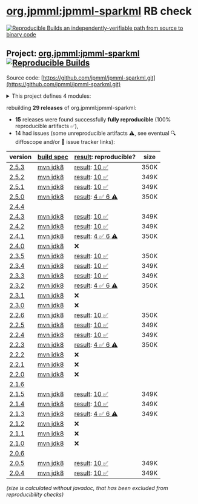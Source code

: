 [org.jpmml:jpmml-sparkml](https://central.sonatype.com/artifact/org.jpmml/jpmml-sparkml/versions) RB check
=======

[![Reproducible Builds](https://reproducible-builds.org/images/logos/rb.svg) an independently-verifiable path from source to binary code](https://reproducible-builds.org/)

## Project: [org.jpmml:jpmml-sparkml](https://central.sonatype.com/artifact/org.jpmml/jpmml-sparkml/versions) [![Reproducible Builds](https://img.shields.io/endpoint?url=https://raw.githubusercontent.com/jvm-repo-rebuild/reproducible-central/master/content/org/jpmml/jpmml-sparkml/badge.json)](https://github.com/jvm-repo-rebuild/reproducible-central/blob/master/content/org/jpmml/jpmml-sparkml/README.md)

Source code: [https://github.com/jpmml/jpmml-sparkml.git](https://github.com/jpmml/jpmml-sparkml.git)

<details><summary>This project defines 4 modules:</summary>

* [org.jpmml:jpmml-sparkml](https://central.sonatype.com/artifact/org.jpmml/jpmml-sparkml/overview)
* [org.jpmml:pmml-sparkml](https://central.sonatype.com/artifact/org.jpmml/pmml-sparkml/overview)
* [org.jpmml:pmml-sparkml-lightgbm](https://central.sonatype.com/artifact/org.jpmml/pmml-sparkml-lightgbm/overview)
* [org.jpmml:pmml-sparkml-xgboost](https://central.sonatype.com/artifact/org.jpmml/pmml-sparkml-xgboost/overview)
</details>

rebuilding **29 releases** of org.jpmml:jpmml-sparkml:
- **15** releases were found successfully **fully reproducible** (100% reproducible artifacts :white_check_mark:),
- 14 had issues (some unreproducible artifacts :warning:, see eventual :mag: diffoscope and/or :memo: issue tracker links):

| version | [build spec](/BUILDSPEC.md) | [result](https://reproducible-builds.org/docs/jvm/): reproducible? | size |
| -- | --------- | ------ | -- |
| [2.5.3](https://central.sonatype.com/artifact/org.jpmml/jpmml-sparkml/2.5.3/pom) | [mvn jdk8](jpmml-sparkml-2.5.3.buildspec) | [result](jpmml-sparkml-2.5.3.buildinfo): [10 :white_check_mark: ](jpmml-sparkml-2.5.3.buildcompare) | 350K |
| [2.5.2](https://central.sonatype.com/artifact/org.jpmml/jpmml-sparkml/2.5.2/pom) | [mvn jdk8](jpmml-sparkml-2.5.2.buildspec) | [result](jpmml-sparkml-2.5.2.buildinfo): [10 :white_check_mark: ](jpmml-sparkml-2.5.2.buildcompare) | 349K |
| [2.5.1](https://central.sonatype.com/artifact/org.jpmml/jpmml-sparkml/2.5.1/pom) | [mvn jdk8](jpmml-sparkml-2.5.1.buildspec) | [result](jpmml-sparkml-2.5.1.buildinfo): [10 :white_check_mark: ](jpmml-sparkml-2.5.1.buildcompare) | 349K |
| [2.5.0](https://central.sonatype.com/artifact/org.jpmml/jpmml-sparkml/2.5.0/pom) | [mvn jdk8](jpmml-sparkml-2.5.0.buildspec) | [result](jpmml-sparkml-2.5.0.buildinfo): [4 :white_check_mark:  6 :warning:](jpmml-sparkml-2.5.0.buildcompare) | 350K |
| [2.4.4](https://central.sonatype.com/artifact/org.jpmml/jpmml-sparkml/2.4.4/pom) | | | |
| [2.4.3](https://central.sonatype.com/artifact/org.jpmml/jpmml-sparkml/2.4.3/pom) | [mvn jdk8](jpmml-sparkml-2.4.3.buildspec) | [result](jpmml-sparkml-2.4.3.buildinfo): [10 :white_check_mark: ](jpmml-sparkml-2.4.3.buildcompare) | 349K |
| [2.4.2](https://central.sonatype.com/artifact/org.jpmml/jpmml-sparkml/2.4.2/pom) | [mvn jdk8](jpmml-sparkml-2.4.2.buildspec) | [result](jpmml-sparkml-2.4.2.buildinfo): [10 :white_check_mark: ](jpmml-sparkml-2.4.2.buildcompare) | 349K |
| [2.4.1](https://central.sonatype.com/artifact/org.jpmml/jpmml-sparkml/2.4.1/pom) | [mvn jdk8](jpmml-sparkml-2.4.1.buildspec) | [result](jpmml-sparkml-2.4.1.buildinfo): [4 :white_check_mark:  6 :warning:](jpmml-sparkml-2.4.1.buildcompare) | 350K |
| [2.4.0](https://central.sonatype.com/artifact/org.jpmml/jpmml-sparkml/2.4.0/pom) | [mvn jdk8](jpmml-sparkml-2.4.0.buildspec) | :x: | |
| [2.3.5](https://central.sonatype.com/artifact/org.jpmml/jpmml-sparkml/2.3.5/pom) | [mvn jdk8](jpmml-sparkml-2.3.5.buildspec) | [result](jpmml-sparkml-2.3.5.buildinfo): [10 :white_check_mark: ](jpmml-sparkml-2.3.5.buildcompare) | 350K |
| [2.3.4](https://central.sonatype.com/artifact/org.jpmml/jpmml-sparkml/2.3.4/pom) | [mvn jdk8](jpmml-sparkml-2.3.4.buildspec) | [result](jpmml-sparkml-2.3.4.buildinfo): [10 :white_check_mark: ](jpmml-sparkml-2.3.4.buildcompare) | 349K |
| [2.3.3](https://central.sonatype.com/artifact/org.jpmml/jpmml-sparkml/2.3.3/pom) | [mvn jdk8](jpmml-sparkml-2.3.3.buildspec) | [result](jpmml-sparkml-2.3.3.buildinfo): [10 :white_check_mark: ](jpmml-sparkml-2.3.3.buildcompare) | 349K |
| [2.3.2](https://central.sonatype.com/artifact/org.jpmml/jpmml-sparkml/2.3.2/pom) | [mvn jdk8](jpmml-sparkml-2.3.2.buildspec) | [result](jpmml-sparkml-2.3.2.buildinfo): [4 :white_check_mark:  6 :warning:](jpmml-sparkml-2.3.2.buildcompare) | 350K |
| [2.3.1](https://central.sonatype.com/artifact/org.jpmml/jpmml-sparkml/2.3.1/pom) | [mvn jdk8](jpmml-sparkml-2.3.1.buildspec) | :x: | |
| [2.3.0](https://central.sonatype.com/artifact/org.jpmml/jpmml-sparkml/2.3.0/pom) | [mvn jdk8](jpmml-sparkml-2.3.0.buildspec) | :x: | |
| [2.2.6](https://central.sonatype.com/artifact/org.jpmml/jpmml-sparkml/2.2.6/pom) | [mvn jdk8](jpmml-sparkml-2.2.6.buildspec) | [result](jpmml-sparkml-2.2.6.buildinfo): [10 :white_check_mark: ](jpmml-sparkml-2.2.6.buildcompare) | 350K |
| [2.2.5](https://central.sonatype.com/artifact/org.jpmml/jpmml-sparkml/2.2.5/pom) | [mvn jdk8](jpmml-sparkml-2.2.5.buildspec) | [result](jpmml-sparkml-2.2.5.buildinfo): [10 :white_check_mark: ](jpmml-sparkml-2.2.5.buildcompare) | 349K |
| [2.2.4](https://central.sonatype.com/artifact/org.jpmml/jpmml-sparkml/2.2.4/pom) | [mvn jdk8](jpmml-sparkml-2.2.4.buildspec) | [result](jpmml-sparkml-2.2.4.buildinfo): [10 :white_check_mark: ](jpmml-sparkml-2.2.4.buildcompare) | 349K |
| [2.2.3](https://central.sonatype.com/artifact/org.jpmml/jpmml-sparkml/2.2.3/pom) | [mvn jdk8](jpmml-sparkml-2.2.3.buildspec) | [result](jpmml-sparkml-2.2.3.buildinfo): [4 :white_check_mark:  6 :warning:](jpmml-sparkml-2.2.3.buildcompare) | 350K |
| [2.2.2](https://central.sonatype.com/artifact/org.jpmml/jpmml-sparkml/2.2.2/pom) | [mvn jdk8](jpmml-sparkml-2.2.2.buildspec) | :x: | |
| [2.2.1](https://central.sonatype.com/artifact/org.jpmml/jpmml-sparkml/2.2.1/pom) | [mvn jdk8](jpmml-sparkml-2.2.1.buildspec) | :x: | |
| [2.2.0](https://central.sonatype.com/artifact/org.jpmml/jpmml-sparkml/2.2.0/pom) | [mvn jdk8](jpmml-sparkml-2.2.0.buildspec) | :x: | |
| [2.1.6](https://central.sonatype.com/artifact/org.jpmml/jpmml-sparkml/2.1.6/pom) | | | |
| [2.1.5](https://central.sonatype.com/artifact/org.jpmml/jpmml-sparkml/2.1.5/pom) | [mvn jdk8](jpmml-sparkml-2.1.5.buildspec) | [result](jpmml-sparkml-2.1.5.buildinfo): [10 :white_check_mark: ](jpmml-sparkml-2.1.5.buildcompare) | 349K |
| [2.1.4](https://central.sonatype.com/artifact/org.jpmml/jpmml-sparkml/2.1.4/pom) | [mvn jdk8](jpmml-sparkml-2.1.4.buildspec) | [result](jpmml-sparkml-2.1.4.buildinfo): [10 :white_check_mark: ](jpmml-sparkml-2.1.4.buildcompare) | 349K |
| [2.1.3](https://central.sonatype.com/artifact/org.jpmml/jpmml-sparkml/2.1.3/pom) | [mvn jdk8](jpmml-sparkml-2.1.3.buildspec) | [result](jpmml-sparkml-2.1.3.buildinfo): [4 :white_check_mark:  6 :warning:](jpmml-sparkml-2.1.3.buildcompare) | 349K |
| [2.1.2](https://central.sonatype.com/artifact/org.jpmml/jpmml-sparkml/2.1.2/pom) | [mvn jdk8](jpmml-sparkml-2.1.2.buildspec) | :x: | |
| [2.1.1](https://central.sonatype.com/artifact/org.jpmml/jpmml-sparkml/2.1.1/pom) | [mvn jdk8](jpmml-sparkml-2.1.1.buildspec) | :x: | |
| [2.1.0](https://central.sonatype.com/artifact/org.jpmml/jpmml-sparkml/2.1.0/pom) | [mvn jdk8](jpmml-sparkml-2.1.0.buildspec) | :x: | |
| [2.0.6](https://central.sonatype.com/artifact/org.jpmml/jpmml-sparkml/2.0.6/pom) | | | |
| [2.0.5](https://central.sonatype.com/artifact/org.jpmml/jpmml-sparkml/2.0.5/pom) | [mvn jdk8](jpmml-sparkml-2.0.5.buildspec) | [result](jpmml-sparkml-2.0.5.buildinfo): [10 :white_check_mark: ](jpmml-sparkml-2.0.5.buildcompare) | 349K |
| [2.0.4](https://central.sonatype.com/artifact/org.jpmml/jpmml-sparkml/2.0.4/pom) | [mvn jdk8](jpmml-sparkml-2.0.4.buildspec) | [result](jpmml-sparkml-2.0.4.buildinfo): [10 :white_check_mark: ](jpmml-sparkml-2.0.4.buildcompare) | 349K |

<i>(size is calculated without javadoc, that has been excluded from reproducibility checks)</i>
